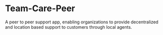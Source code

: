 # Team-Care-Peer
A peer to peer support app, enabling organizations to provide decentralized and location based support to customers through local agents.
